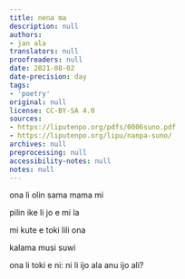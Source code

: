 ```yaml
---
title: nena ma
description: null
authors:
- jan ala
translators: null
proofreaders: null
date: 2021-08-02
date-precision: day
tags:
- 'poetry'
original: null
license: CC-BY-SA 4.0
sources:
- https://liputenpo.org/pdfs/0006suno.pdf
- https://liputenpo.org/lipu/nanpa-suno/
archives: null
preprocessing: null
accessibility-notes: null
notes: null
---
```


ona li olin sama mama mi

pilin ike li jo e mi la

mi kute e toki lili ona

kalama musi suwi

ona li toki e ni: ni li ijo ala anu ijo ali?